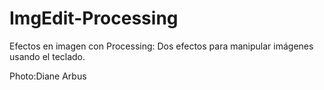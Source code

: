 # ImgEdit-Processing
Efectos en imagen con Processing:
Dos efectos para manipular imágenes usando el teclado.

Photo:Diane Arbus
